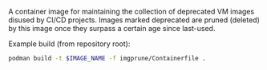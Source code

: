 A container image for maintaining the collection of
deprecated VM images disused by CI/CD projects.  Images
marked deprecated are pruned (deleted) by this image
once they surpass a certain age since last-used.

Example build (from repository root):

```bash
podman build -t $IMAGE_NAME -f imgprune/Containerfile .
```
